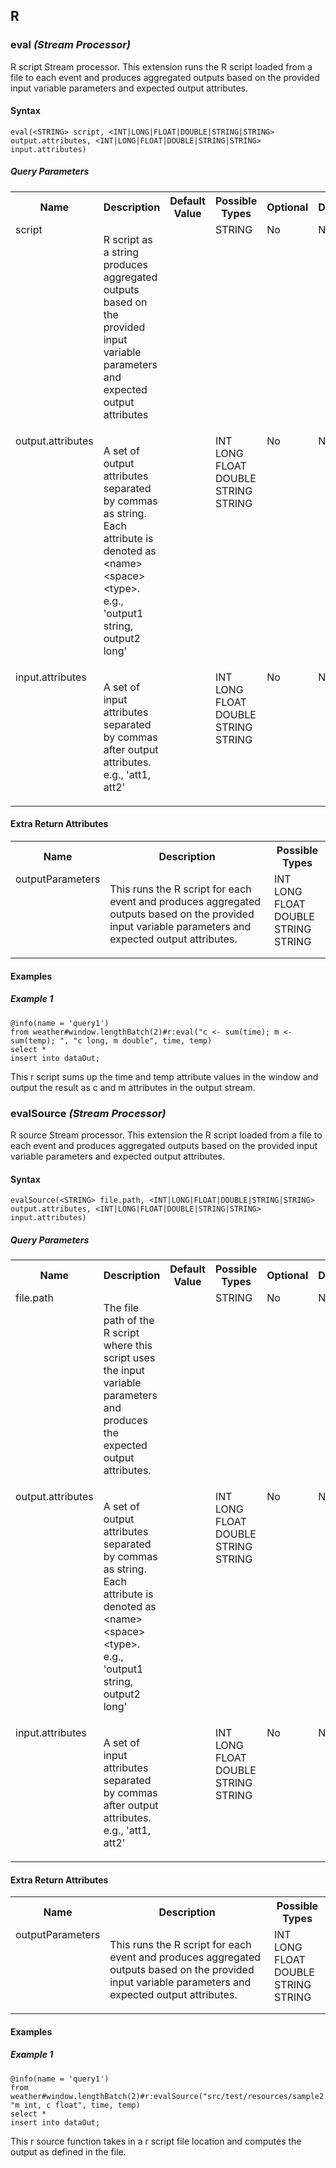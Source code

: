## R

### eval _(Stream Processor)_

<p style="word-wrap: break-word">R script Stream processor. This extension runs the R script loaded from a file to each event and produces aggregated outputs based on the provided input variable parameters and expected output attributes.</p>

#### Syntax

```
eval(<STRING> script, <INT|LONG|FLOAT|DOUBLE|STRING|STRING> output.attributes, <INT|LONG|FLOAT|DOUBLE|STRING|STRING> input.attributes)
```

##### Query Parameters

<table>
    <tr>
        <th>Name</th>
        <th>Description</th>
        <th>Default Value</th>
        <th>Possible Types</th>
        <th>Optional</th>
        <th>Dynamic</th>
    </tr>
    <tr>
        <td valign="top">script</td>
        <td valign="top"><p style="word-wrap: break-word">R script as a string produces aggregated outputs based on the provided input variable parameters and expected output attributes</p></td>
        <td valign="top"></td>
        <td valign="top">STRING</td>
        <td valign="top">No</td>
        <td valign="top">No</td>
    </tr>
    <tr>
        <td valign="top">output.attributes</td>
        <td valign="top"><p style="word-wrap: break-word">A set of output attributes separated by commas as string. Each attribute is denoted as &lt;name&gt;&lt;space&gt;&lt;type&gt;. e.g., 'output1 string, output2 long'</p></td>
        <td valign="top"></td>
        <td valign="top">INT<br>LONG<br>FLOAT<br>DOUBLE<br>STRING<br>STRING</td>
        <td valign="top">No</td>
        <td valign="top">No</td>
    </tr>
    <tr>
        <td valign="top">input.attributes</td>
        <td valign="top"><p style="word-wrap: break-word">A set of input attributes separated by commas after output attributes. e.g., 'att1, att2'</p></td>
        <td valign="top"></td>
        <td valign="top">INT<br>LONG<br>FLOAT<br>DOUBLE<br>STRING<br>STRING</td>
        <td valign="top">No</td>
        <td valign="top">No</td>
    </tr>
</table>


#### Extra Return Attributes

<table>
    <tr>
        <th>Name</th>
        <th>Description</th>
        <th>Possible Types</th>
    </tr>
    <tr>
        <td valign="top">outputParameters</td>
        <td valign="top"><p style="word-wrap: break-word">This runs the R script for each event and produces  aggregated outputs based on the provided input variable parameters and expected output attributes.</p></td>
        <td valign="top">INT<br>LONG<br>FLOAT<br>DOUBLE<br>STRING<br>STRING</td>
    </tr>
</table>

#### Examples

##### Example 1

```
@info(name = 'query1')
from weather#window.lengthBatch(2)#r:eval("c <- sum(time); m <- sum(temp); ", "c long, m double", time, temp) 
select * 
insert into dataOut;
```
<p style="word-wrap: break-word">This r script sums up the time and temp attribute values in the window and output the result as c and m attributes in the output stream.</p>

### evalSource _(Stream Processor)_

<p style="word-wrap: break-word">R source Stream processor. This extension the R script loaded from a file to each event and produces aggregated outputs based on the provided input variable parameters and expected output attributes.</p>

#### Syntax

```
evalSource(<STRING> file.path, <INT|LONG|FLOAT|DOUBLE|STRING|STRING> output.attributes, <INT|LONG|FLOAT|DOUBLE|STRING|STRING> input.attributes)
```

##### Query Parameters

<table>
    <tr>
        <th>Name</th>
        <th>Description</th>
        <th>Default Value</th>
        <th>Possible Types</th>
        <th>Optional</th>
        <th>Dynamic</th>
    </tr>
    <tr>
        <td valign="top">file.path</td>
        <td valign="top"><p style="word-wrap: break-word">The file path of the R script where this script uses the input variable parameters and produces the expected output attributes.</p></td>
        <td valign="top"></td>
        <td valign="top">STRING</td>
        <td valign="top">No</td>
        <td valign="top">No</td>
    </tr>
    <tr>
        <td valign="top">output.attributes</td>
        <td valign="top"><p style="word-wrap: break-word">A set of output attributes separated by commas as string. Each attribute is denoted as &lt;name&gt;&lt;space&gt;&lt;type&gt;. e.g., 'output1 string, output2 long'</p></td>
        <td valign="top"></td>
        <td valign="top">INT<br>LONG<br>FLOAT<br>DOUBLE<br>STRING<br>STRING</td>
        <td valign="top">No</td>
        <td valign="top">No</td>
    </tr>
    <tr>
        <td valign="top">input.attributes</td>
        <td valign="top"><p style="word-wrap: break-word">A set of input attributes separated by commas after output attributes. e.g., 'att1, att2'</p></td>
        <td valign="top"></td>
        <td valign="top">INT<br>LONG<br>FLOAT<br>DOUBLE<br>STRING<br>STRING</td>
        <td valign="top">No</td>
        <td valign="top">No</td>
    </tr>
</table>


#### Extra Return Attributes

<table>
    <tr>
        <th>Name</th>
        <th>Description</th>
        <th>Possible Types</th>
    </tr>
    <tr>
        <td valign="top">outputParameters</td>
        <td valign="top"><p style="word-wrap: break-word">This runs the R script for each event and produces  aggregated outputs based on the provided input variable parameters and expected output attributes.</p></td>
        <td valign="top">INT<br>LONG<br>FLOAT<br>DOUBLE<br>STRING<br>STRING</td>
    </tr>
</table>

#### Examples

##### Example 1

```
@info(name = 'query1')
from weather#window.lengthBatch(2)#r:evalSource("src/test/resources/sample2.R", "m int, c float", time, temp)
select *
insert into dataOut;
```
<p style="word-wrap: break-word">This r source function takes in a r script file location and computes the output as defined in the file.</p>

